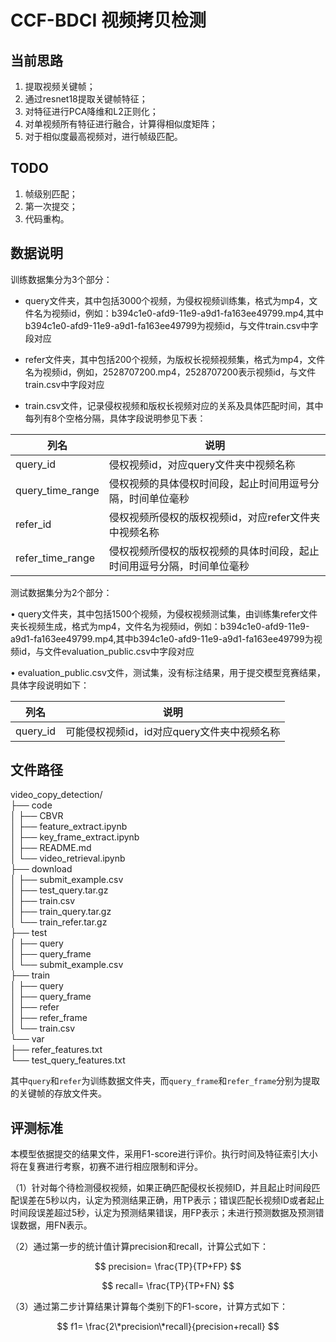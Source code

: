 # CCF-BDCI 视频拷贝检测

## 当前思路
1. 提取视频关键帧；
2. 通过resnet18提取关键帧特征；
3. 对特征进行PCA降维和L2正则化；
4. 对单视频所有特征进行融合，计算得相似度矩阵；
5. 对于相似度最高视频对，进行帧级匹配。

## TODO

1. 帧级别匹配；
2. 第一次提交；
3. 代码重构。

## 数据说明

训练数据集分为3个部分：

* query文件夹，其中包括3000个视频，为侵权视频训练集，格式为mp4，文件名为视频id，例如：b394c1e0-afd9-11e9-a9d1-fa163ee49799.mp4,其中b394c1e0-afd9-11e9-a9d1-fa163ee49799为视频id，与文件train.csv中字段对应

* refer文件夹，其中包括200个视频，为版权长视频视频集，格式为mp4，文件名为视频id，例如，2528707200.mp4，2528707200表示视频id，与文件train.csv中字段对应

* train.csv文件，记录侵权视频和版权长视频对应的关系及具体匹配时间，其中每列有8个空格分隔，具体字段说明参见下表：

| 列名             | 说明                                                         |
| ---------------- | ------------------------------------------------------------ |
| query_id         | 侵权视频id，对应query文件夹中视频名称                        |
| query_time_range | 侵权视频的具体侵权时间段，起止时间用逗号分隔，时间单位毫秒   |
| refer_id         | 侵权视频所侵权的版权视频id，对应refer文件夹中视频名称        |
| refer_time_range | 侵权视频所侵权的版权视频的具体时间段，起止时间用逗号分隔，时间单位毫秒 |

测试数据集分为2个部分：

• query文件夹，其中包括1500个视频，为侵权视频测试集，由训练集refer文件夹长视频生成，格式为mp4，文件名为视频id，例如：b394c1e0-afd9-11e9-a9d1-fa163ee49799.mp4,其中b394c1e0-afd9-11e9-a9d1-fa163ee49799为视频id，与文件evaluation_public.csv中字段对应

• evaluation_public.csv文件，测试集，没有标注结果，用于提交模型竞赛结果，具体字段说明如下：

| 列名     | 说明                                        |
| -------- | ------------------------------------------- |
| query_id | 可能侵权视频id，id对应query文件夹中视频名称 |

## 文件路径

video_copy_detection/  
├── code  
│   ├── CBVR  
│   ├── feature_extract.ipynb  
│   ├── key_frame_extract.ipynb  
│   ├── README.md  
│   └── video_retrieval.ipynb  
├── download  
│   ├── submit_example.csv  
│   ├── test_query.tar.gz  
│   ├── train.csv  
│   ├── train_query.tar.gz  
│   └── train_refer.tar.gz  
├── test  
│   ├── query  
│   ├── query_frame  
│   └── submit_example.csv  
├── train  
│   ├── query  
│   ├── query_frame  
│   ├── refer  
│   ├── refer_frame  
│   └── train.csv  
└── var  
    ├── refer_features.txt  
    └── test_query_features.txt  

其中`query`和`refer`为训练数据文件夹，而`query_frame`和`refer_frame`分别为提取的关键帧的存放文件夹。

## 评测标准

本模型依据提交的结果文件，采用F1-score进行评价。执行时间及特征索引大小将在复赛进行考察，初赛不进行相应限制和评分。

（1）针对每个待检测侵权视频，如果正确匹配侵权长视频ID，并且起止时间段匹配误差在5秒以内，认定为预测结果正确，用TP表示；错误匹配长视频ID或者起止时间段误差超过5秒，认定为预测结果错误，用FP表示；未进行预测数据及预测错误数据，用FN表示。

（2）通过第一步的统计值计算precision和recall，计算公式如下：

$$
precision= \frac{TP}{TP+FP}
$$	
 
$$
recall= \frac{TP}{TP+FN}
$$	

（3）通过第二步计算结果计算每个类别下的F1-score，计算方式如下：

$$
f1= \frac{2\*precision\*recall}{precision+recall}
$$